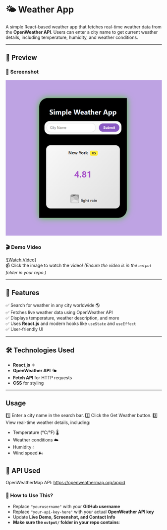 # 🌤️ Weather App  

A simple React-based weather app that fetches real-time weather data from the **OpenWeather API**. Users can enter a city name to get current weather details, including temperature, humidity, and weather conditions.

---

## 📸 Preview  

### 🌟 **Screenshot**  
![Weather App UI](outputs/image.png)  

### 🎬 **Demo Video**  
[![Watch Video]](outputs/video.mp4)  
📹 Click the image to watch the video! *(Ensure the video is in the `output` folder in your repo.)*  

---

## 📌 Features  
✅ Search for weather in any city worldwide 🌎  
✅ Fetches live weather data using OpenWeather API  
✅ Displays temperature, weather description, and more  
✅ Uses **React.js** and modern hooks like `useState` and `useEffect`  
✅ User-friendly UI   

---

## 🛠️ Technologies Used  
- **React.js** ⚛️  
- **OpenWeather API** 🌤️  
- **Fetch API** for HTTP requests  
- **CSS** for styling  

---
##  Usage
1️⃣ Enter a city name in the search bar.
2️⃣ Click the Get Weather button.
3️⃣ View real-time weather details, including:

- Temperature (°C/°F) 🌡️
- Weather conditions ☁️
- Humidity 💧
- Wind speed 🌬️

## 🔗 API Used
OpenWeatherMap API:
https://openweathermap.org/appid

### **🔹 How to Use This?**
- Replace `"yourusername"` with your **GitHub username**  
- Replace `"your-api-key-here"` with your actual **OpenWeather API key**  
- Update **Live Demo, Screenshot, and Contact Info**  
- **Make sure the `output/` folder in your repo contains**:
